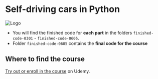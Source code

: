 # Self-driving cars in Python

![Logo](https://github.com/pythonforeveryonetraining/cars/blob/main/preview.gif)

- You will find the finished code for **each part** in the folders `finished-code-0301` - `finished-code-0605`.
- Folder `finished-code-0605` contains the **final code for the course**

## Where to find the course
[Try out or enroll in the course]() on Udemy.
